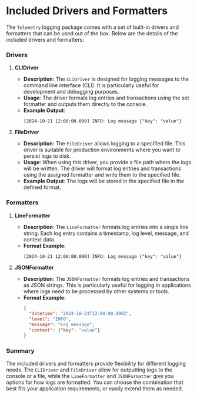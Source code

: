 # Included Drivers and Formatters

The `Telemetry` logging package comes with a set of built-in drivers and formatters that can be used out of the box. Below are the details of the included drivers and formatters:

### Drivers

1. **CLIDriver**
   - **Description**: The `CLIDriver` is designed for logging messages to the command line interface (CLI). It is particularly useful for development and debugging purposes.
   - **Usage**: The driver formats log entries and transactions using the set formatter and outputs them directly to the console.
   - **Example Output**:
     ```
     [2024-10-21 12:00:00.000] INFO: Log message {"key": "value"}
     ```

2. **FileDriver**
   - **Description**: The `FileDriver` allows logging to a specified file. This driver is suitable for production environments where you want to persist logs to disk.
   - **Usage**: When using this driver, you provide a file path where the logs will be written. The driver will format log entries and transactions using the assigned formatter and write them to the specified file.
   - **Example Output**: The logs will be stored in the specified file in the defined format.

### Formatters

1. **LineFormatter**
   - **Description**: The `LineFormatter` formats log entries into a single line string. Each log entry contains a timestamp, log level, message, and context data.
   - **Format Example**:
     ```
     [2024-10-21 12:00:00.000] INFO: Log message {"key": "value"}
     ```

2. **JSONFormatter**
   - **Description**: The `JSONFormatter` formats log entries and transactions as JSON strings. This is particularly useful for logging in applications where logs need to be processed by other systems or tools.
   - **Format Example**:
     ```json
     {
       "datetime": "2024-10-21T12:00:00.000Z",
       "level": "INFO",
       "message": "Log message",
       "context": {"key": "value"}
     }
     ```

### Summary

The included drivers and formatters provide flexibility for different logging needs. The `CLIDriver` and `FileDriver` allow for outputting logs to the console or a file, while the `LineFormatter` and `JSONFormatter` give you options for how logs are formatted. You can choose the combination that best fits your application requirements, or easily extend them as needed.